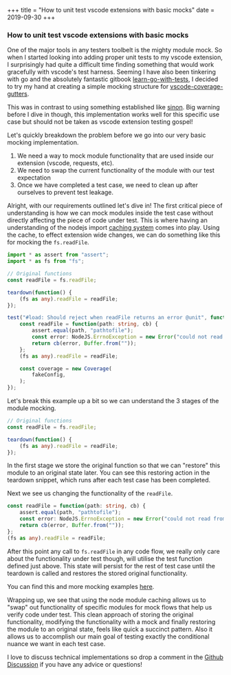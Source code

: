 +++
title = "How to unit test vscode extensions with basic mocks"
date = 2019-09-30
+++

### How to unit test vscode extensions with basic mocks

One of the major tools in any testers toolbelt is the mighty module mock. So when I started looking into adding proper unit tests to my vscode extension, I surprisingly had quite a difficult time finding something that would work gracefully with vscode's test harness. Seeming I have also been tinkering with go and the absolutely fantastic gitbook [learn-go-with-tests](https://quii.gitbook.io/learn-go-with-tests/), I decided to try my hand at creating a simple mocking structure for [vscode-coverage-gutters](https://github.com/ryanluker/vscode-coverage-gutters).

This was in contrast to using something established like [sinon](https://sinonjs.org). Big warning before I dive in though, this implementation works well for this specific use case but should not be taken as vscode extension testing gospel!

Let's quickly breakdown the problem before we go into our very basic mocking implementation.

1. We need a way to mock module functionality that are used inside our extension (vscode, requests, etc).
2. We need to swap the current functionality of the module with our test expectation
3. Once we have completed a test case, we need to clean up after ourselves to prevent test leakage.

Alright, with our requirements outlined let's dive in! The first critical piece of understanding is how we can mock modules inside the test case without directly affecting the piece of code under test. This is where having an understanding of the nodejs import [caching system](https://nodejs.org/api/modules.html#modules_caching) comes into play. Using the cache, to effect extension wide changes, we can do something like this for mocking the `fs.readFile`.

```ts
import * as assert from "assert";
import * as fs from "fs";

// Original functions
const readFile = fs.readFile;

teardown(function() {
    (fs as any).readFile = readFile;
});

test("#load: Should reject when readFile returns an error @unit", function(done) {
    const readFile = function(path: string, cb) {
        assert.equal(path, "pathtofile");
        const error: NodeJS.ErrnoException = new Error("could not read from fs");
        return cb(error, Buffer.from(""));
    };
    (fs as any).readFile = readFile;

    const coverage = new Coverage(
        fakeConfig,
    );
});
```

Let's break this example up a bit so we can understand the 3 stages of the module mocking.
```ts
// Original functions
const readFile = fs.readFile;

teardown(function() {
    (fs as any).readFile = readFile;
});
```
In the first stage we store the original function so that we can "restore" this module to an original state later. You can see this restoring action in the teardown snippet, which runs after each test case has been completed.

Next we see us changing the functionality of the `readFile`.
```ts
const readFile = function(path: string, cb) {
    assert.equal(path, "pathtofile");
    const error: NodeJS.ErrnoException = new Error("could not read from fs");
    return cb(error, Buffer.from(""));
};
(fs as any).readFile = readFile;
```
After this point any call to `fs.readFile` in any code flow, we really only care about the functionality under test though, will utilise the test function defined just above. This state will persist for the rest of test case until the teardown is called and restores the stored original functionality.

You can find this and more mocking examples [here](https://github.com/ryanluker/vscode-coverage-gutters/pull/218/files).

Wrapping up, we see that using the node module caching allows us to "swap" out functionality of specific modules for mock flows that help us verify code under test. This clean approach of storing the original functionality, modifying the functionality with a mock and finally restoring the module to an original state, feels like quick a succinct pattern. Also it allows us to accomplish our main goal of testing exactly the conditional nuance we want in each test case.

I love to discuss technical implementations so drop a comment in the [Github Discussion](https://github.com/ryanluker/luker.dev/discussions/13) if you have any advice or questions!